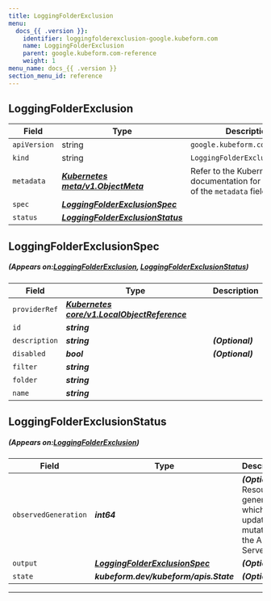 ```yaml
---
title: LoggingFolderExclusion
menu:
  docs_{{ .version }}:
    identifier: loggingfolderexclusion-google.kubeform.com
    name: LoggingFolderExclusion
    parent: google.kubeform.com-reference
    weight: 1
menu_name: docs_{{ .version }}
section_menu_id: reference
---
```


## LoggingFolderExclusion
| Field | Type | Description |
| ------ | ----- | ----------- |
| `apiVersion` | string | `google.kubeform.com/v1alpha1` |
|    `kind` | string | `LoggingFolderExclusion` |
| `metadata` | ***[Kubernetes meta/v1.ObjectMeta](https://kubernetes.io/docs/reference/generated/kubernetes-api/v1.13/#objectmeta-v1-meta)***|Refer to the Kubernetes API documentation for the fields of the `metadata` field.|
| `spec` | ***[LoggingFolderExclusionSpec](#LoggingFolderExclusionSpec)***||
| `status` | ***[LoggingFolderExclusionStatus](#LoggingFolderExclusionStatus)***||
## LoggingFolderExclusionSpec
##### (Appears on:[LoggingFolderExclusion](#LoggingFolderExclusion), [LoggingFolderExclusionStatus](#LoggingFolderExclusionStatus))
| Field | Type | Description |
| ------ | ----- | ----------- |
| `providerRef` | ***[Kubernetes core/v1.LocalObjectReference](https://kubernetes.io/docs/reference/generated/kubernetes-api/v1.13/#localobjectreference-v1-core)***||
| `id` | ***string***||
| `description` | ***string***| ***(Optional)*** |
| `disabled` | ***bool***| ***(Optional)*** |
| `filter` | ***string***||
| `folder` | ***string***||
| `name` | ***string***||
## LoggingFolderExclusionStatus
##### (Appears on:[LoggingFolderExclusion](#LoggingFolderExclusion))
| Field | Type | Description |
| ------ | ----- | ----------- |
| `observedGeneration` | ***int64***| ***(Optional)*** Resource generation, which is updated on mutation by the API Server.|
| `output` | ***[LoggingFolderExclusionSpec](#LoggingFolderExclusionSpec)***| ***(Optional)*** |
| `state` | ***kubeform.dev/kubeform/apis.State***| ***(Optional)*** |
---
